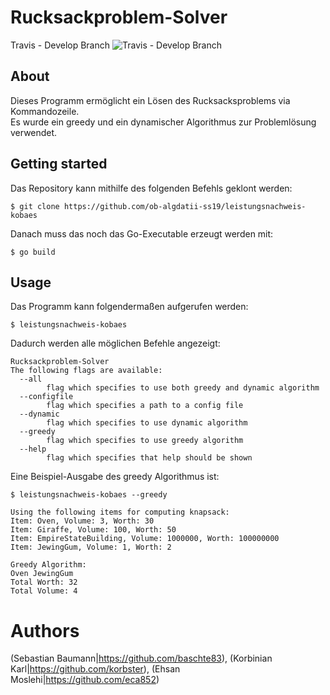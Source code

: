 # Rucksackproblem-Solver

Travis - Develop Branch
![Travis - Develop Branch](https://travis-ci.com/ob-algdatii-ss19/leistungsnachweis-kobaes.svg?token=uuWEU7CbK6apjnjsgMfR&branch=develop)


## About

Dieses Programm ermöglicht ein Lösen des Rucksacksproblems via Kommandozeile.  
Es wurde ein greedy und ein dynamischer Algorithmus zur Problemlösung verwendet.

## Getting started

Das Repository kann mithilfe des folgenden Befehls geklont werden:

```
$ git clone https://github.com/ob-algdatii-ss19/leistungsnachweis-kobaes
```

Danach muss das noch das Go-Executable erzeugt werden mit:

```
$ go build
```


## Usage

Das Programm kann folgendermaßen aufgerufen werden:

```
$ leistungsnachweis-kobaes
```

Dadurch werden alle möglichen Befehle angezeigt:

```
Rucksackproblem-Solver  
The following flags are available:  
  --all  
        flag which specifies to use both greedy and dynamic algorithm  
  --configfile  
        flag which specifies a path to a config file  
  --dynamic  
        flag which specifies to use dynamic algorithm  
  --greedy  
        flag which specifies to use greedy algorithm  
  --help  
        flag which specifies that help should be shown  
```

Eine Beispiel-Ausgabe des greedy Algorithmus ist:

```
$ leistungsnachweis-kobaes --greedy  

Using the following items for computing knapsack:
Item: Oven, Volume: 3, Worth: 30
Item: Giraffe, Volume: 100, Worth: 50
Item: EmpireStateBuilding, Volume: 1000000, Worth: 100000000
Item: JewingGum, Volume: 1, Worth: 2

Greedy Algorithm:
Oven JewingGum 
Total Worth: 32
Total Volume: 4
```

# Authors
(Sebastian Baumann|https://github.com/baschte83), (Korbinian Karl|https://github.com/korbster), (Ehsan Moslehi|https://github.com/eca852)
